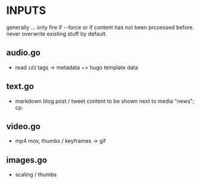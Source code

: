 # INPUTS 

generally ... only fire if --force or if content has not been prcoessed before.
never overwrite existing stuff by default.

## audio.go

- read `id3` tags -> metadata ~> hugo template data 

## text.go 

- markdown blog post / tweet content to be shown next to media "news"; cp.

## video.go

- mp4 mov, thumbs / keyframes -> gif

## images.go

- scaling / thumbs
